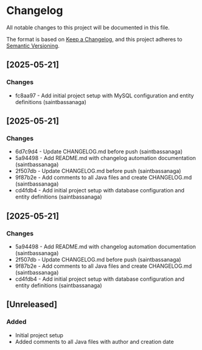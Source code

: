 # Changelog

All notable changes to this project will be documented in this file.

The format is based on [Keep a Changelog](https://keepachangelog.com/en/1.0.0/),
and this project adheres to [Semantic Versioning](https://semver.org/spec/v2.0.0.html).

## [2025-05-21]

### Changes
- fc8aa97 - Add initial project setup with MySQL configuration and entity definitions (saintbassanaga)

## [2025-05-21]

### Changes
- 6d7c9d4 - Update CHANGELOG.md before push (saintbassanaga)
- 5a94498 - Add README.md with changelog automation documentation (saintbassanaga)
- 2f507db - Update CHANGELOG.md before push (saintbassanaga)
- 9f87b2e - Add comments to all Java files and create CHANGELOG.md (saintbassanaga)
- cd4fdb4 - Add initial project setup with database configuration and entity definitions (saintbassanaga)

## [2025-05-21]

### Changes
- 5a94498 - Add README.md with changelog automation documentation (saintbassanaga)
- 2f507db - Update CHANGELOG.md before push (saintbassanaga)
- 9f87b2e - Add comments to all Java files and create CHANGELOG.md (saintbassanaga)
- cd4fdb4 - Add initial project setup with database configuration and entity definitions (saintbassanaga)

## [Unreleased]

### Added
- Initial project setup
- Added comments to all Java files with author and creation date
